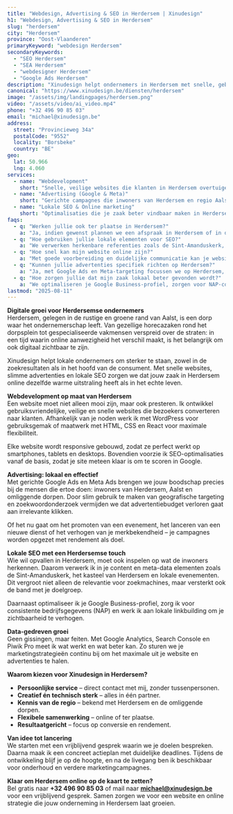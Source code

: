 ```yaml
---
title: "Webdesign, Advertising & SEO in Herdersem | Xinudesign"
h1: "Webdesign, Advertising & SEO in Herdersem"
slug: "herdersem"
city: "Herdersem"
province: "Oost-Vlaanderen"
primaryKeyword: "webdesign Herdersem"
secondaryKeywords:
  - "SEO Herdersem"
  - "SEA Herdersem"
  - "webdesigner Herdersem"
  - "Google Ads Herdersem"
description: "Xinudesign helpt ondernemers in Herdersem met snelle, gebruiksvriendelijke websites, gerichte advertentiecampagnes en lokale SEO die inspeelt op de troeven van de gemeente."
canonical: "https://www.xinudesign.be/diensten/herdersem"
image: "/assets/img/landingpages/herdersem.png"
video: "/assets/video/ai_video.mp4"
phone: "+32 496 90 85 03"
email: "michael@xinudesign.be"
address:
  street: "Provincieweg 34a"
  postalCode: "9552"
  locality: "Borsbeke"
  country: "BE"
geo:
  lat: 50.966
  lng: 4.060
services:
  - name: "Webdevelopment"
    short: "Snelle, veilige websites die klanten in Herdersem overtuigen en converteren."
  - name: "Advertising (Google & Meta)"
    short: "Gerichte campagnes die inwoners van Herdersem en regio Aalst bereiken."
  - name: "Lokale SEO & Online marketing"
    short: "Optimalisaties die je zaak beter vindbaar maken in Herdersem en omgeving."
faqs:
  - q: "Werken jullie ook ter plaatse in Herdersem?"
    a: "Ja, indien gewenst plannen we een afspraak in Herdersem of in de regio, maar online meetings zijn ook mogelijk voor snelle opvolging."
  - q: "Hoe gebruiken jullie lokale elementen voor SEO?"
    a: "We verwerken herkenbare referenties zoals de Sint-Amanduskerk, het kasteel van Herdersem en evenementen zoals lokale jaarmarkten in je content en visuals."
  - q: "Hoe snel kan mijn website online zijn?"
    a: "Met goede voorbereiding en duidelijke communicatie kan je website doorgaans binnen 2 tot 4 weken live gaan."
  - q: "Kunnen jullie advertenties specifiek richten op Herdersem?"
    a: "Ja, met Google Ads en Meta-targeting focussen we op Herdersem, Aalst en omliggende gemeenten."
  - q: "Hoe zorgen jullie dat mijn zaak lokaal beter gevonden wordt?"
    a: "We optimaliseren je Google Business-profiel, zorgen voor NAP-consistentie en bouwen lokale backlinks rond zoekwoorden zoals 'webdesigner Herdersem'."
lastmod: "2025-08-11"
---
```


**Digitale groei voor Herdersemse ondernemers**  
Herdersem, gelegen in de rustige en groene rand van Aalst, is een dorp waar het ondernemerschap leeft. Van gezellige horecazaken rond het dorpsplein tot gespecialiseerde vakmensen verspreid over de straten: in een tijd waarin online aanwezigheid het verschil maakt, is het belangrijk om ook digitaal zichtbaar te zijn.  

Xinudesign helpt lokale ondernemers om sterker te staan, zowel in de zoekresultaten als in het hoofd van de consument. Met snelle websites, slimme advertenties en lokale SEO zorgen we dat jouw zaak in Herdersem online dezelfde warme uitstraling heeft als in het echte leven.

**Webdevelopment op maat van Herdersem**  
Een website moet niet alleen mooi zijn, maar ook presteren. Ik ontwikkel gebruiksvriendelijke, veilige en snelle websites die bezoekers converteren naar klanten. Afhankelijk van je noden werk ik met WordPress voor gebruiksgemak of maatwerk met HTML, CSS en React voor maximale flexibiliteit.

Elke website wordt responsive gebouwd, zodat ze perfect werkt op smartphones, tablets en desktops. Bovendien voorzie ik SEO-optimalisaties vanaf de basis, zodat je site meteen klaar is om te scoren in Google.

**Advertising: lokaal en effectief**  
Met gerichte Google Ads en Meta Ads brengen we jouw boodschap precies bij de mensen die ertoe doen: inwoners van Herdersem, Aalst en omliggende dorpen. Door slim gebruik te maken van geografische targeting en zoekwoordonderzoek vermijden we dat advertentiebudget verloren gaat aan irrelevante klikken.  

Of het nu gaat om het promoten van een evenement, het lanceren van een nieuwe dienst of het verhogen van je merkbekendheid – je campagnes worden opgezet met rendement als doel.

**Lokale SEO met een Herdersemse touch**  
Wie wil opvallen in Herdersem, moet ook inspelen op wat de inwoners herkennen. Daarom verwerk ik in je content en meta-data elementen zoals de Sint-Amanduskerk, het kasteel van Herdersem en lokale evenementen. Dit vergroot niet alleen de relevantie voor zoekmachines, maar versterkt ook de band met je doelgroep.

Daarnaast optimaliseer ik je Google Business-profiel, zorg ik voor consistente bedrijfsgegevens (NAP) en werk ik aan lokale linkbuilding om je zichtbaarheid te verhogen.

**Data-gedreven groei**  
Geen gissingen, maar feiten. Met Google Analytics, Search Console en Piwik Pro meet ik wat werkt en wat beter kan. Zo sturen we je marketingstrategieën continu bij om het maximale uit je website en advertenties te halen.

**Waarom kiezen voor Xinudesign in Herdersem?**  

- **Persoonlijke service** – direct contact met mij, zonder tussenpersonen.  
- **Creatief én technisch sterk** – alles in één partner.  
- **Kennis van de regio** – bekend met Herdersem en de omliggende dorpen.  
- **Flexibele samenwerking** – online of ter plaatse.  
- **Resultaatgericht** – focus op conversie en rendement.

**Van idee tot lancering**  
We starten met een vrijblijvend gesprek waarin we je doelen bespreken. Daarna maak ik een concreet actieplan met duidelijke deadlines. Tijdens de ontwikkeling blijf je op de hoogte, en na de livegang ben ik beschikbaar voor onderhoud en verdere marketingcampagnes.

**Klaar om Herdersem online op de kaart te zetten?**  
Bel gratis naar **+32 496 90 85 03** of mail naar **[michael@xinudesign.be](mailto:michael@xinudesign.be)** voor een vrijblijvend gesprek. Samen zorgen we voor een website en online strategie die jouw onderneming in Herdersem laat groeien.
